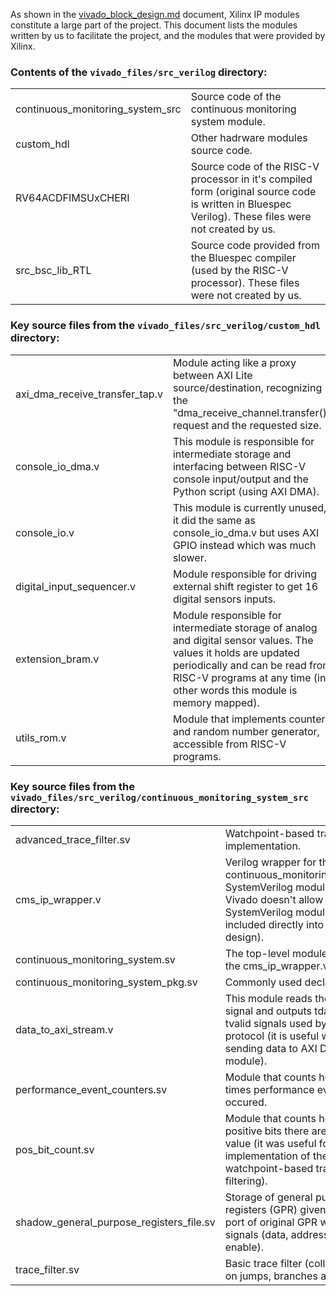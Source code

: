 As shown in the [vivado_block_design.md](./vivado_block_design.md) document, Xilinx IP modules constitute a large part of the project. This document lists the modules written by us to facilitate the project, and the modules that were provided by Xilinx.

### Contents of the `vivado_files/src_verilog` directory:
|  |  |
| ----------- | ----------- |
| continuous_monitoring_system_src | Source code of the continuous monitoring system module. |
| custom_hdl | Other hadrware modules source code. |
| RV64ACDFIMSUxCHERI | Source code of the RISC-V processor in it's compiled form (original source code is written in Bluespec Verilog). These files were not created by us. |
| src_bsc_lib_RTL | Source code provided from the Bluespec compiler (used by the RISC-V processor). These files were not created by us. |

### Key source files from the `vivado_files/src_verilog/custom_hdl` directory:
|  |  |
| ----------- | ----------- |
| axi_dma_receive_transfer_tap.v | Module acting like a proxy between AXI Lite source/destination, recognizing the "dma_receive_channel.transfer()" request and the requested size. |
| console_io_dma.v | This module is responsible for intermediate storage and interfacing between RISC-V console input/output and the Python script (using AXI DMA). |
| console_io.v | This module is currently unused, it did the same as console_io_dma.v but uses AXI GPIO instead which was much slower. |
| digital_input_sequencer.v | Module responsible for driving external shift register to get 16 digital sensors inputs. |
| extension_bram.v | Module responsible for intermediate storage of analog and digital sensor values. The values it holds are updated periodically and can be read from RISC-V programs at any time (in other words this module is memory mapped). |
| utils_rom.v | Module that implements counters and random number generator, accessible from RISC-V programs. |

### Key source files from the `vivado_files/src_verilog/continuous_monitoring_system_src` directory:

|  |  |
| ----------- | ----------- |
| advanced_trace_filter.sv | Watchpoint-based trace filtering implementation. |
| cms_ip_wrapper.v | Verilog wrapper for the continuous_monitoring_system.sv SystemVerilog module (because Vivado doesn't allow SystemVerilog modules to be included directly into block design). |
| continuous_monitoring_system.sv | The top-level module (aside of the cms_ip_wrapper.v). |
| continuous_monitoring_system_pkg.sv | Commonly used declarations. |
| data_to_axi_stream.v | This module reads the tready signal and outputs tdata, tlast and tvalid signals used by the AXI protocol (it is useful when for sending data to AXI DMA module). |
| performance_event_counters.sv | Module that counts how many times performance events occured. |
| pos_bit_count.sv | Module that counts how many positive bits there are in a binary value (it was useful for the implementation of the watchpoint-based trace filtering).  |
| shadow_general_purpose_registers_file.sv | Storage of general purpose registers (GPR) given the write port of original GPR write port signals (data, address, write enable). |
| trace_filter.sv | Basic trace filter (collecting data on jumps, branches and returns). |

